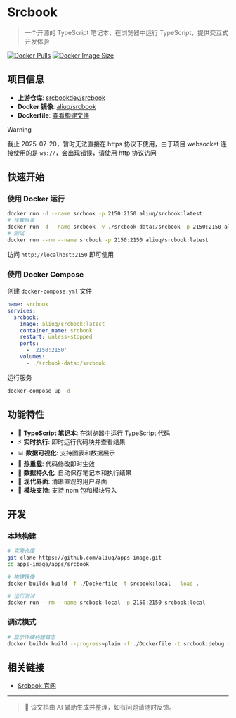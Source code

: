 # Srcbook

> 一个开源的 TypeScript 笔记本，在浏览器中运行 TypeScript，提供交互式开发体验

[![Docker Pulls](https://img.shields.io/docker/pulls/aliuq/srcbook)](https://hub.docker.com/r/aliuq/srcbook)
[![Docker Image Size](https://img.shields.io/docker/image-size/aliuq/srcbook)](https://hub.docker.com/r/aliuq/srcbook)

## 项目信息

- **上游仓库**: [srcbookdev/srcbook](https://github.com/srcbookdev/srcbook)
- **Docker 镜像**: [aliuq/srcbook](https://hub.docker.com/r/aliuq/srcbook)
- **Dockerfile**: [查看构建文件](https://github.com/aliuq/apps-image/tree/master/apps/srcbook)

> [!WARNING]
> 截止 2025-07-20，暂时无法直接在 https 协议下使用，由于项目 websocket 连接使用的是 `ws://`，会出现错误，请使用 http 协议访问

## 快速开始

### 使用 Docker 运行

```bash
docker run -d --name srcbook -p 2150:2150 aliuq/srcbook:latest
# 挂载目录
docker run -d --name srcbook -v ./srcbook-data:/srcbook -p 2150:2150 aliuq/srcbook:latest
# 测试
docker run --rm --name srcbook -p 2150:2150 aliuq/srcbook:latest
```

访问 `http://localhost:2150` 即可使用

### 使用 Docker Compose

创建 `docker-compose.yml` 文件

```yaml
name: srcbook
services:
  srcbook:
    image: aliuq/srcbook:latest
    container_name: srcbook
    restart: unless-stopped
    ports:
      - '2150:2150'
    volumes:
      - ./srcbook-data:/srcbook
```

运行服务

```bash
docker-compose up -d
```

## 功能特性

- 📝 **TypeScript 笔记本**: 在浏览器中运行 TypeScript 代码
- ⚡  **实时执行**: 即时运行代码块并查看结果
- 📊 **数据可视化**: 支持图表和数据展示
- 🔄 **热重载**: 代码修改即时生效
- 💾 **数据持久化**: 自动保存笔记本和执行结果
- 🎨 **现代界面**: 清晰直观的用户界面
- 🔗 **模块支持**: 支持 npm 包和模块导入

## 开发

### 本地构建

```bash
# 克隆仓库
git clone https://github.com/aliuq/apps-image.git
cd apps-image/apps/srcbook

# 构建镜像
docker buildx build -f ./Dockerfile -t srcbook:local --load .

# 运行测试
docker run --rm --name srcbook-local -p 2150:2150 srcbook:local
```

### 调试模式

```bash
# 显示详细构建日志
docker buildx build --progress=plain -f ./Dockerfile -t srcbook:debug --no-cache --load .
```

## 相关链接

- [Srcbook 官网](https://srcbook.com/)

---

> 📝 该文档由 AI 辅助生成并整理，如有问题请随时反馈。
